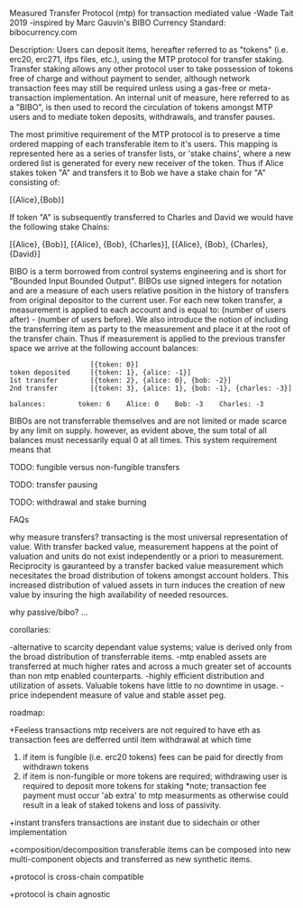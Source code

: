 Measured Transfer Protocol (mtp) for transaction mediated value
-Wade Tait 2019
-inspired by Marc Gauvin's BIBO Currency Standard: bibocurrency.com

Description:
Users can deposit items, hereafter referred to as "tokens" (i.e. erc20, erc271, ifps files, etc.), using the MTP protocol for transfer staking. Transfer staking allows any other protocol user to take possession of tokens free of charge and without payment to sender,
although network transaction fees may still be required unless using a gas-free or meta-transaction implementation. An internal unit of measure, here referred to as a "BIBO", is then used to record the circulation of tokens amongst MTP users and to mediate token deposits, withdrawals, and transfer pauses.

The most primitive requirement of the MTP protocol is to preserve a time ordered mapping of each transferable item to it's users. This mapping is represented here as a series of transfer lists, or 'stake chains', where a new ordered list is generated for every new receiver of the token. Thus if Alice stakes token "A" and transfers it to Bob we have a stake chain for "A" consisting of:

[{Alice},{Bob}]

If token "A" is subsequently transferred to Charles and David we would have the following stake Chains:

[{Alice}, {Bob}],
[{Alice}, {Bob}, {Charles}],
[{Alice}, {Bob}, {Charles}, {David}]


BIBO is a term borrowed from control systems engineering and is short for "Bounded Input Bounded Output". BIBOs use signed integers for notation and are a measure of each users relative position in the history of transfers from original depositor to the current user. For each new token transfer, a measurement is applied to each account and is equal to:  (number of users after) - (number of users before). We also introduce the notion of including the transferring item as party to the measurement and place it at the root of the transfer chain. 
Thus if measurement is applied to the previous transfer space we arrive at the following account balances:


                        [{token: 0}]
    token deposited     [{token: 1}, {alice: -1}]
    1st transfer        [{token: 2}, {alice: 0}, {bob: -2}]
    2nd transfer        [{token: 3}, {alice: 1}, {bob: -1}, {charles: -3}]

    balances:        token: 6    Alice: 0    Bob: -3    Charles: -3


BIBOs are not transferrable themselves and are not limited or made scarce by any limit on supply. however, as evident above, the sum total of all balances must necessarily equal 0 at all times. This system requirement means that 

TODO: fungible versus non-fungible transfers

TODO: transfer pausing

TODO: withdrawal and stake burning


FAQs

why measure transfers? 
transacting is the most universal representation of value. With transfer backed value, measurement happens at the point 
of valuation and units do not exist independently or a priori to measurement. Reciprocity is gauranteed by a transfer backed value measurement which necesitates the broad distribution of tokens amongst account holders. This increased distribution of valued assets in turn induces the creation of new value by insuring the high availability of needed resources.

why passive/bibo?
...




corollaries:

-alternative to scarcity dependant value systems; value is derived only from the broad distribution of transferrable items.
-mtp enabled assets are transferred at much higher rates and across a much greater set of accounts
than non mtp enabled counterparts.
-highly efficient distribution and utilization of assets. Valuable tokens have little to no downtime in usage.
-price independent measure of value and stable asset peg.




roadmap:

+Feeless transactions 
mtp receivers are not required to have eth as transaction fees are defferred until item withdrawal
at which time 
1) if item is fungible (i.e. erc20 tokens) fees can be paid for directly from withdrawn tokens
2) if item is non-fungible or more tokens are required; withdrawing user is required to deposit
more tokens for staking
*note; transaction fee payment must occur 'ab extra' to mtp measurments as otherwise could result 
in a leak of staked tokens and loss of passivity.

+instant transfers
transactions are instant due to sidechain or other implementation


+composition/decomposition
transferable items can be composed into new multi-component objects and transferred as new synthetic items.


+protocol is cross-chain compatible


+protocol is chain agnostic